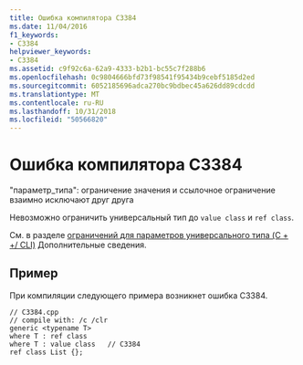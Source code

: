 ```yaml
---
title: Ошибка компилятора C3384
ms.date: 11/04/2016
f1_keywords:
- C3384
helpviewer_keywords:
- C3384
ms.assetid: c9f92c6a-62a9-4333-b2b1-bc55c7f288b6
ms.openlocfilehash: 0c9804666bfd73f98541f95434b9cebf5185d2ed
ms.sourcegitcommit: 6052185696adca270bc9bdbec45a626dd89cdcdd
ms.translationtype: MT
ms.contentlocale: ru-RU
ms.lasthandoff: 10/31/2018
ms.locfileid: "50566820"
---
```

# <a name="compiler-error-c3384"></a>Ошибка компилятора C3384

"параметр_типа": ограничение значения и ссылочное ограничение взаимно исключают друг друга

Невозможно ограничить универсальный тип до `value class` и `ref class`.

См. в разделе [ограничений для параметров универсального типа (C + +/ CLI)](../../windows/constraints-on-generic-type-parameters-cpp-cli.md) Дополнительные сведения.

## <a name="example"></a>Пример

При компиляции следующего примера возникнет ошибка C3384.

```
// C3384.cpp
// compile with: /c /clr
generic <typename T>
where T : ref class
where T : value class   // C3384
ref class List {};
```